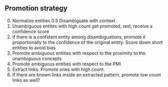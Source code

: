 ## Promotion strategy

0. Normalize entities
0.5 Disambiguate with context
1. Unambiguous entites with high count get promoted, rest, receive a confidence score
2. If there is a confident entity among disambiguations, promote it proportionally to the confidence of the original entity. Score down short entities to avoid bias
3. Promote ambiguous entities with respect to the proximity to the unambiguous concepts
4. Promote ambiguous entities with respect to the PMI
5. Extract links. Promote ones with high count.
6. If there are known links inside an extracted pattern, promote low count links as well?
